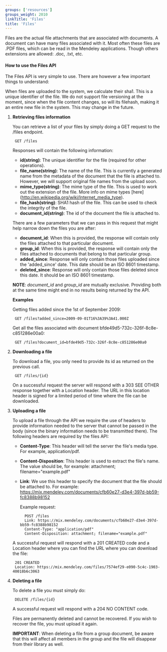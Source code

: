 ```yaml
---
groups: ['resources']
groups_weight: 2010
linkTitle: 'Files'
title: 'Files'
---
```


Files are the actual file attachments that are associated with documents. A document can have many files associated with it. 
Most often these files are .PDF files, which can be read in the Mendeley applications. Though others extensions are allowed: .doc, .txt, etc.

#### How to use the Files API

The Files API is very simple to use. There are however a few important things to understand:

When files are uploaded to the system, we calculate their sha1. This is a unique identifier of the file. We do not support file versioning at the moment, since when the file content changes, so will its filehash, making it an entire new file in the system. This may change in the future.


1. __Retrieving files information__

    You can retrieve a list of your files by simply doing a GET request to the /files endpoint. 
        
        GET /files

    Responses will contain the following information:

    - __id(string)__: The unique identifier for the file (required for other operations).
    - __file_name(string)__: The name of the file. This is currently a generated name from the metadata of the document that the file is attached to. However, we will support original file names from the upload soon.
    - __mime_type(string)__: The mime type of the file. This is used to work out the extension of the file. More info on mime types [here] (http://en.wikipedia.org/wiki/Internet_media_type).
    - __file_hash(string)__: SHA1 hash of the file. This can be used to check the integrity of the file. 
    - __document_id(string)__: The id of the document the file is attached to.

    There are a few parameters that we can pass in this request that might help narrow down the files you are after:

    - __document_id__: When this is provided, the response will contain only the files attached to that particular document.
    - __group_id__: When this is provided, the response will contain only the files attached to documents that belong to that particular group. 
    - __added_since__: Response will only contain those files uploaded since the 'added_since' date. This date should be an ISO 8601 timestamp.
    - __deleted_since__: Response will only contain those files deleted since this date. It should be an ISO 8601 timestamp.

    __NOTE__: *document_id* and *group_id* are mutually exclusive. Providing both at the same time might end in no results being returned by the API.

    __Examples__

    Getting files added since the 1st of September 2009:

        GET /files?added_since=2009-09-01T16%3A39%3A41.000Z

    Get all the files associated with document bfde49d5-732c-326f-8c8e-c851286e00a0:

        GET /files?document_id=bfde49d5-732c-326f-8c8e-c851286e00a0

2. __Downloading a file__

    To download a file, you only need to provide its id as returned on the previous call.
    
        GET /files/{id}

    On a successful request the server will respond with a 303 SEE OTHER response together with a Location header. The URL in this location header is signed for a limited period of time where the file can be downloaded. 

3. __Uploading a file__

    To upload a file through the API we require the use of headers to provide information needed to the server that cannot be passed in the body (since the binary information needs to be transmitted there).
    The following headers are required by the files API:

    - __Content-Type__: This header will tell the server the file's media type. For example, application/pdf.
    - __Content-Disposition__: This header is used to extract the file's name. The value should be, for example: attachment; filename="example.pdf"
    - __Link__: We use this header to specify the document that the file should be attached to. For example: https://mix.mendeley.com/documents/cfb60e27-d3e4-397d-bb59-fc8388b98152

        Example request:

            POST /files
            Link: https://mix.mendeley.com/documents/cfb60e27-d3e4-397d-bb59-fc8388b98152
            Content-Type: "application/pdf"
            Content-Disposition: attachment; filename="example.pdf"

    A successful request will respond with a 201 CREATED code and a Location header where you can find the URL where you can download the file:

        201 CREATED
        Location: https://mix.mendeley.com/files/7574ef29-e090-5c4c-1903-40018b6c3063

4. __Deleting a file__

    To delete a file you must simply do:
    
        DELETE /files/{id}

    A successful request will respond with a 204 NO CONTENT code. 

    Files are permanently deleted and cannot be recovered. If you wish to recover the file, you must upload it again. 

    __IMPORTANT__: When deleting a file from a group document, be aware that this will affect all members in the group and the file will disappear from their library as well.
